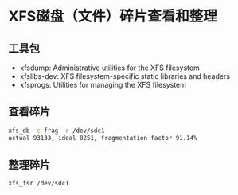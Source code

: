 # XFS磁盘（文件）碎片查看和整理
## 工具包
* xfsdump: Administrative utilities for the XFS filesystem 
* xfslibs-dev: XFS filesystem-specific static libraries and headers
* xfsprogs: Utilities for managing the XFS filesystem 

## 查看碎片
``` sh
xfs_db -c frag -r /dev/sdc1
actual 93133, ideal 8251, fragmentation factor 91.14%
```

## 整理碎片
``` sh
xfs_fsr /dev/sdc1
```